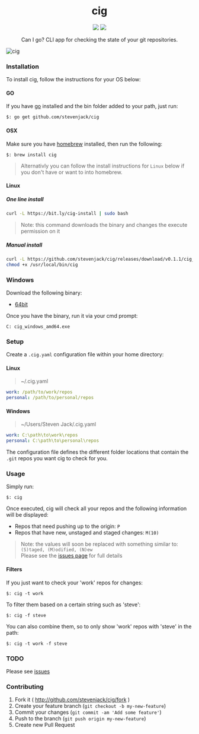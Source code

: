 <h1 align="center">cig</h1>

<p align="center">
  <a href="https://github.com/stevenjack/cig/releases" target="_blank"><img src="https://img.shields.io/github/release/stevenjack/cig.svg"></a>
  <a href="https://travis-ci.org/stevenjack/cig" target="_blank"><img src="https://travis-ci.org/stevenjack/cig.svg?branch=master"></a>
  </p>

<p align="center">
	Can I go? CLI app for checking the state of your git repositories.
</p>

![cig](https://cloud.githubusercontent.com/assets/527874/7220202/faaedf0c-e6b6-11e4-9cb8-bf62295f4128.png)

### Installation

To install cig, follow the instructions for your OS below:

#### GO

If you have [go](http://golang.org/) installed and the bin folder added to your path, just run:

```bash
$: go get github.com/stevenjack/cig
```

#### OSX

Make sure you have [homebrew](https://www.github.com/homebrew/homebrew) installed, then run the
following:

`$: brew install cig`

> Alternativly you can follow the install instructions for `Linux` below if you don't have or
want to into homebrew.

#### Linux

##### One line install

```bash
curl -L https://bit.ly/cig-install | sudo bash
```

> Note: this command downloads the binary and changes the execute permission on it

##### Manual install

```bash
curl -L https://github.com/stevenjack/cig/releases/download/v0.1.1/cig_`uname -s`_x86_64 > /usr/local/bin/cig
chmod +x /usr/local/bin/cig
```

### Windows

Download the following binary:

* [64bit](https://github.com/stevenjack/cig/releases/download/v0.1.1/cig_windows_amd64.exe)

Once you have the binary, run it via your cmd prompt:

```
C: cig_windows_amd64.exe
```

### Setup

Create a `.cig.yaml` configuration file within your home directory:

#### Linux

> ~/.cig.yaml

```yaml
work: /path/to/work/repos
personal: /path/to/personal/repos
```

#### Windows

> ~/Users/Steven Jack/.cig.yaml

```yaml
work: C:\path\to\work\repos
personal: C:\path\to\personal\repos
```

The configuration file defines the different folder locations that contain the `.git` repos you want cig to check for you.

### Usage

Simply run:

`$: cig`

Once executed, cig will check all your repos and the following information will be displayed:

* Repos that need pushing up to the origin: `P`
* Repos that have new, unstaged and staged changes: `M(10)`

> Note: the values will soon be replaced with something similar to:  
> `(S)taged, (M)odified, (N)ew`  
> Please see the [issues page](https://github.com/stevenjack/cig/issues) for full details

#### Filters

If you just want to check your 'work' repos for changes:

`$: cig -t work`

To filter them based on a certain string such as 'steve':

`$: cig -f steve`

You can also combine them, so to only show 'work' repos with 'steve' 
in the path:

`$: cig -t work -f steve`

### TODO

Please see [issues](https://www.github.com/stevenjack/cig/issues?utf8=✓&q=is%3Aissue+is%3Aopen+label%3ATODO)

### Contributing

1. Fork it ( http://github.com/stevenjack/cig/fork )
2. Create your feature branch (`git checkout -b my-new-feature`)
3. Commit your changes (`git commit -am 'Add some feature'`)
4. Push to the branch (`git push origin my-new-feature`)
5. Create new Pull Request
